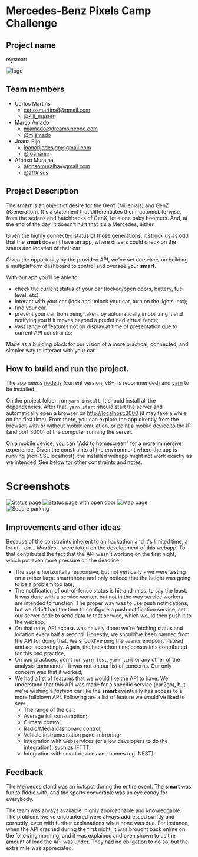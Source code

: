 # Mercedes-Benz Pixels Camp Challenge

## Project name

mysmart

![logo](/screenshots/4lB02BJh.png)

## Team members

  - Carlos Martins
    - [carlosmartins8@gmail.com](mailto:carlosmartins8@gmail.com)
    - [@kill_master](https://twitter.com/kill_master)
  - Marco Amado
    - [mjamado@dreamsincode.com](mailto:mjamado@dreamsincode.com)
    - [@mjamado](https://twitter.com/mjamado)
  - Joana Rijo
    - [joanarijodesign@gmail.com](mailto:joanarijodesign@gmail.com)
    - [@joanarijo](https://twitter.com/joanarijo)
  - Afonso Muralha
    - [afonsomuralha@gmail.com](mailto:afonsomuralha@gmail.com)
    - [@af0nsus](https://twitter.com/af0nsus)

## Project Description

The **smart** is an object of desire for the GenY (Millenials) and GenZ (iGeneration). It's a statement that differentiates them, automobile-wise, from the sedans and hatchbacks of GenX, let alone baby boomers. And, at the end of the day, it doesn't hurt that it's a Mercedes, either.

Given the highly connected status of those generations, it struck us as odd that the **smart** doesn't have an app, where drivers could check on the status and location of their car.

Given the opportunity by the provided API, we've set ourselves on building a multiplatform dashboard to control and oversee your **smart**.

With our app you'll be able to:

- check the current status of your car (locked/open doors, battery, fuel level, etc);
- interact with your car (lock and unlock your car, turn on the lights, etc);
- find your car;
- prevent your car from being taken, by automatically imobilizing it and notifying you if it moves beyond a predefined virtual fence;
- vast range of features not on display at time of presentation due to current API constraints;

Made as a building block for our vision of a more practical, connected, and simpler way to interact with your car.

## How to build and run the project.

The app needs [node.js](https://nodejs.org/en/) (current version, v8+, is recommended) and [yarn](https://yarnpkg.com/en/docs/install) to be installed.

On the project folder, run `yarn install`. It should install all the dependencies. After that, `yarn start` should start the server and automatically open a browser on [http://localhost:3000](http://localhost:3000) (it may take a while on the first time). From there, you can explore the app directly from the browser, with or without mobile emulation, or point a mobile device to the IP (and port 3000) of the computer running the server.

On a mobile device, you can "Add to homescreen" for a more immersive experience. Given the constraints of the environment where the app is running (non-SSL localhost), the installed webapp might not work exactly as we intended. See below for other constraints and notes.

# Screenshots
![Status page](/screenshots/evfmbkg.jpg)
![Status page with open door](/screenshots/RFYLKFt.jpg)
![Map page](/screenshots/0phjIYP.png)
![Secure parking](/screenshots/sxL7J2S.jpg)

## Improvements and other ideas

Because of the constraints inherent to an hackathon and it's limited time, a lot of... err... *liberties*... were taken on the development of this webapp. To that contributed the fact that the API wasn't working on the first night, which put even more pressure on the deadline.

- The app is horizontally responsive, but not vertically - we were testing on a rather large smartphone and only noticed that the height was going to be a problem too late;
- The notification of out-of-fence status is hit-and-miss, to say the least. It was done with a service worker, but not in the way service workers are intended to function. The proper way was to use push notifications, but we didn't had the time to configure a push notification service, set our server code to send data to that service, which would then push it to the webapp;
- On that note, API access was naively done: we're fetching status and location every half a second. Honestly, we should've been banned from the API for doing that. We should've ping the `events` endpoint instead and act accordingly. Again, the hackathon time constraints contributed for this bad practice;
- On bad practices, don't run `yarn test`, `yarn lint` or any other of the analysis commands - it was not on our list of concerns. Our only concern was that it worked;
- We had a list of features that we would like the API to have. We understand that this API was made for a specific service (car2go), but we're wishing a *fashion* car like the **smart** eventually has access to a more fullblown API. Following are a list of feature we would've liked to see:
  - The range of the car;
  - Average full consumption;
  - Climate control;
  - Radio/Media dashboard control;
  - Vehicle instrumentation panel mirroring;
  - Integration with webservices (or allow developers to do the integration), such as IFTTT;
  - Integration with smart devices and homes (eg. NEST);

## Feedback

The Mercedes stand was an hotspot during the entire event. The **smart** was fun to fiddle with, and the sports convertible was an eye candy for everybody.

The team was always available, highly approachable and knowledgable. The problems we've encountered were always addressed swiftly and correctly, even with further explanations when none was due. For instance, when the API crashed during the first night, it was brought back online on the following morning, and it was explained and even shown to us the amount of load the API was under. They had no obligation to do so, but the extra mile was appreciated.
